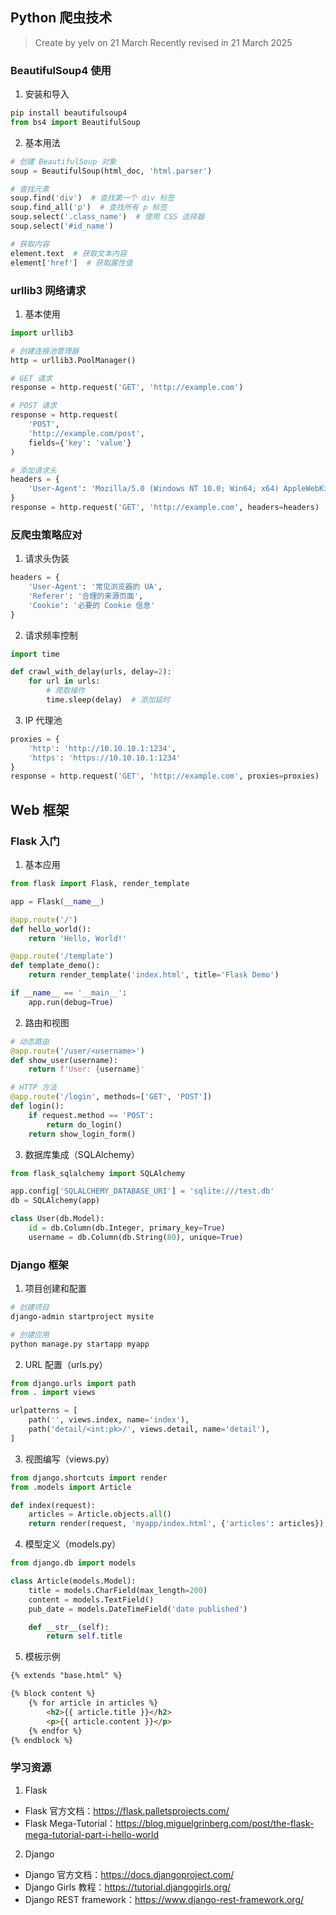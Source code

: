 ## Python 爬虫技术
> Create by yelv on 21 March Recently revised in 21 March 2025
### BeautifulSoup4 使用

1. 安装和导入
```python
pip install beautifulsoup4
from bs4 import BeautifulSoup
```

2. 基本用法
```python
# 创建 BeautifulSoup 对象
soup = BeautifulSoup(html_doc, 'html.parser')

# 查找元素
soup.find('div')  # 查找第一个 div 标签
soup.find_all('p')  # 查找所有 p 标签
soup.select('.class_name')  # 使用 CSS 选择器
soup.select('#id_name')

# 获取内容
element.text  # 获取文本内容
element['href']  # 获取属性值
```

### urllib3 网络请求

1. 基本使用
```python
import urllib3

# 创建连接池管理器
http = urllib3.PoolManager()

# GET 请求
response = http.request('GET', 'http://example.com')

# POST 请求
response = http.request(
    'POST',
    'http://example.com/post',
    fields={'key': 'value'}
)

# 添加请求头
headers = {
    'User-Agent': 'Mozilla/5.0 (Windows NT 10.0; Win64; x64) AppleWebKit/537.36'
}
response = http.request('GET', 'http://example.com', headers=headers)
```

### 反爬虫策略应对

1. 请求头伪装
```python
headers = {
    'User-Agent': '常见浏览器的 UA',
    'Referer': '合理的来源页面',
    'Cookie': '必要的 Cookie 信息'
}
```

2. 请求频率控制
```python
import time

def crawl_with_delay(urls, delay=2):
    for url in urls:
        # 爬取操作
        time.sleep(delay)  # 添加延时
```

3. IP 代理池
```python
proxies = {
    'http': 'http://10.10.10.1:1234',
    'https': 'https://10.10.10.1:1234'
}
response = http.request('GET', 'http://example.com', proxies=proxies)
```

## Web 框架

### Flask 入门

1. 基本应用
```python
from flask import Flask, render_template

app = Flask(__name__)

@app.route('/')
def hello_world():
    return 'Hello, World!'

@app.route('/template')
def template_demo():
    return render_template('index.html', title='Flask Demo')

if __name__ == '__main__':
    app.run(debug=True)
```

2. 路由和视图
```python
# 动态路由
@app.route('/user/<username>')
def show_user(username):
    return f'User: {username}'

# HTTP 方法
@app.route('/login', methods=['GET', 'POST'])
def login():
    if request.method == 'POST':
        return do_login()
    return show_login_form()
```

3. 数据库集成（SQLAlchemy）
```python
from flask_sqlalchemy import SQLAlchemy

app.config['SQLALCHEMY_DATABASE_URI'] = 'sqlite:///test.db'
db = SQLAlchemy(app)

class User(db.Model):
    id = db.Column(db.Integer, primary_key=True)
    username = db.Column(db.String(80), unique=True)
```

### Django 框架

1. 项目创建和配置
```bash
# 创建项目
django-admin startproject mysite

# 创建应用
python manage.py startapp myapp
```

2. URL 配置（urls.py）
```python
from django.urls import path
from . import views

urlpatterns = [
    path('', views.index, name='index'),
    path('detail/<int:pk>/', views.detail, name='detail'),
]
```

3. 视图编写（views.py）
```python
from django.shortcuts import render
from .models import Article

def index(request):
    articles = Article.objects.all()
    return render(request, 'myapp/index.html', {'articles': articles})
```

4. 模型定义（models.py）
```python
from django.db import models

class Article(models.Model):
    title = models.CharField(max_length=200)
    content = models.TextField()
    pub_date = models.DateTimeField('date published')

    def __str__(self):
        return self.title
```

5. 模板示例
```html
{% extends "base.html" %}

{% block content %}
    {% for article in articles %}
        <h2>{{ article.title }}</h2>
        <p>{{ article.content }}</p>
    {% endfor %}
{% endblock %}
```

### 学习资源

1. Flask
- Flask 官方文档：https://flask.palletsprojects.com/
- Flask Mega-Tutorial：https://blog.miguelgrinberg.com/post/the-flask-mega-tutorial-part-i-hello-world

2. Django
- Django 官方文档：https://docs.djangoproject.com/
- Django Girls 教程：https://tutorial.djangogirls.org/
- Django REST framework：https://www.django-rest-framework.org/